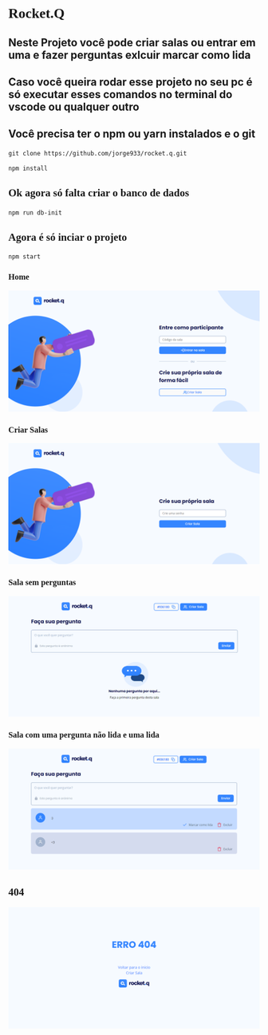 <style>
    @import url("https://fonts.googleapis.com/css2?family=Open+Sans&family=Poppins:wght@500;600;700&display=swap");
    font {
        font-weight: 600;
        font-family: 'Poppins';
    }
</style>

# <font>Rocket.Q</font>

## Neste Projeto você pode criar salas ou entrar em uma e fazer perguntas exlcuir marcar como lida


## Caso você queira rodar esse projeto no seu pc é só executar esses comandos no terminal do vscode ou qualquer outro

##

## Você precisa ter o npm ou yarn instalados e o git

```
git clone https://github.com/jorge933/rocket.q.git
```

```
npm install
```

## <font>Ok agora só falta criar o banco de dados</font>

```
npm run db-init
```

## <font>Agora é só inciar o projeto</font>

```
npm start
```

### <font>Home</font>

![](./public/img/to-readme/home.png)

### <font>Criar Salas</font>

![](./public/img/to-readme/create-room.png)

### <font>Sala sem perguntas</font>

![](./public/img/to-readme/room-no-questions.png)


### <font>Sala com uma pergunta não lida e uma lida</font>

![](./public/img/to-readme/room.png)

## <font>404</font>

![](./public/img/to-readme/404.png)